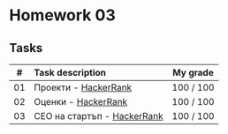 # Homework 03

## Tasks
| # | Task description | My grade |
| - | :--------------- | :-------: |
| 01 | Проекти - [HackerRank](https://www.hackerrank.com/contests/sda-hw-3-2023/challenges/-8) | 100 / 100 |
| 02 | Оценки - [HackerRank](https://www.hackerrank.com/contests/sda-hw-3-2023/challenges/challenge-2675) | 100 / 100 |
| 03 | CEO на стартъп - [HackerRank](https://www.hackerrank.com/contests/sda-hw-3-2023/challenges/challenge-3670) | 100 / 100 |
